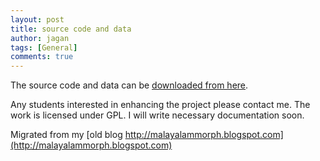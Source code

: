 ```yaml
---
layout: post
title: source code and data
author: jagan
tags: [General]
comments: true
---
```

The source code and data can be [downloaded from here](https://github.com/jaganadhg/malayalammorph).

Any students interested in enhancing the project please contact me. The work is licensed under GPL. I will write necessary documentation soon.


Migrated from my [old blog http://malayalammorph.blogspot.com](http://malayalammorph.blogspot.com)
